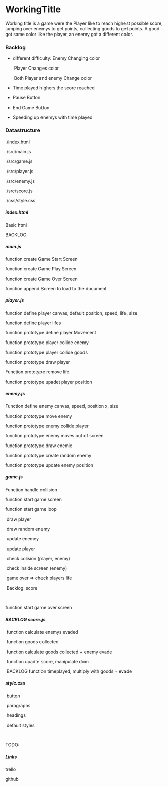 # WorkingTitle

Working title is a game were the Player like to reach highest possible score, jumping over enemys to get points, collecting goods to get points. A good got same color like the player, an enemy got a different color.

### Backlog

- different difficulty:		Enemy Changing color

  ​									Player Changes color

  ​									Both Player and enemy Change color

- Time played highers the score reached

- Pause Button

- End Game Button

- Speeding up enemys with time played



### Datastructure

./index.html

./src/main.js

./src/game.js

./src/player.js

./src/enemy.js

./src/score.js

./css/style.css



##### index.html

Basic html

<style href="./css/styles.css"></style>

<script scr="./src/main.js"></script>

<script src="./src/game.js"></script>

<script src="./src/player.js"></script>

<script src="./src/enemy.js"></script>

BACKLOG: <script src="./src/score.js"></script>



##### main.js

function create Game Start Screen

function create Game Play Screen

function create Game Over Screen

function append Screen to load to the document



##### player.js

function define player canvas, default position, speed, life, size

function define player lifes

function.prototype define player Movement

function.prototype player collide enemy

function.prototype player collide goods

function.prototype draw player

Function.prototype remove life

function.prototype upadet player position



##### enemy.js

Function define enemy canvas, speed, position x, size

function.prototype move enemy

function.prototype enemy collide player

function.prototype enemy moves out of screen

function.prototype draw enemie

function.prototype create random enemy

function.prototype update enemy position



##### game.js

Function handle collision

function start game screen

function start game loop

​	draw player

​	draw random enemy

​	update enemey

​	update player

​	check colision	(player, enemy)

​	check inside screen (enemy)

​	game over => check players life

​	Backlog: score

​	

function start game over screen





##### BACKLOG score.js

​	function calculate enemys evaded

​	function goods collected

​	function calculate goods collected + enemy evade

​	function upadte score, manipulate dom

​	BACKLOG function timeplayed, multiply with goods + evade



##### style.css

​	button

​	paragraphs

​	headings

​	default styles

​	



TODO:





##### Links

trello

github



































